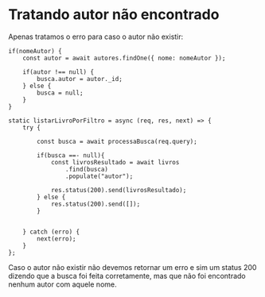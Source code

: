 # Tratando autor não encontrado

Apenas tratamos o erro para caso o autor não existir:

    if(nomeAutor) {
        const autor = await autores.findOne({ nome: nomeAutor });

        if(autor !== null) {
            busca.autor = autor._id;
        } else {
            busca = null;
        }
    }

    static listarLivroPorFiltro = async (req, res, next) => {
        try {

            const busca = await processaBusca(req.query);

            if(busca ==- null){
                const livrosResultado = await livros
                    .find(busca)
                    .populate("autor");

                res.status(200).send(livrosResultado);
            } else {
                res.status(200).send([]);
            }
        
            
        } catch (erro) {
            next(erro);
        }
    };

Caso o autor não existir não devemos retornar um erro e sim um status 200 dizendo que a busca foi feita corretamente, mas que não foi encontrado nenhum autor com aquele nome.